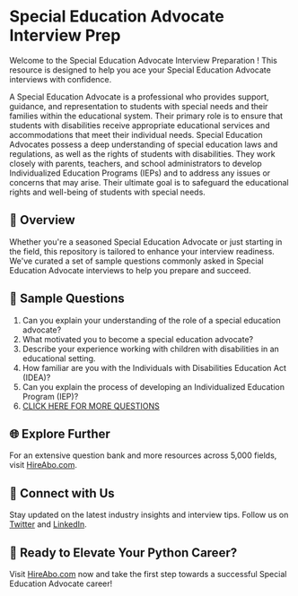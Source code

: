# Special Education Advocate Interview Prep

Welcome to the Special Education Advocate Interview Preparation ! This resource is designed to help you ace your Special Education Advocate interviews with confidence.

A Special Education Advocate is a professional who provides support, guidance, and representation to students with special needs and their families within the educational system. Their primary role is to ensure that students with disabilities receive appropriate educational services and accommodations that meet their individual needs. Special Education Advocates possess a deep understanding of special education laws and regulations, as well as the rights of students with disabilities. They work closely with parents, teachers, and school administrators to develop Individualized Education Programs (IEPs) and to address any issues or concerns that may arise. Their ultimate goal is to safeguard the educational rights and well-being of students with special needs.

## 🚀 Overview

Whether you're a seasoned Special Education Advocate or just starting in the field, this repository is tailored to enhance your interview readiness. We've curated a set of sample questions commonly asked in Special Education Advocate interviews to help you prepare and succeed.

## 📝 Sample Questions

1. Can you explain your understanding of the role of a special education advocate?
2. What motivated you to become a special education advocate?
3. Describe your experience working with children with disabilities in an educational setting.
4. How familiar are you with the Individuals with Disabilities Education Act (IDEA)?
5. Can you explain the process of developing an Individualized Education Program (IEP)?
6. [CLICK HERE FOR MORE QUESTIONS](https://hireabo.com/job/4_3_25/Special%20Education%20Advocate)

## 🌐 Explore Further

For an extensive question bank and more resources across 5,000 fields, visit [HireAbo.com](https://www.hireabo.com).

## 📱 Connect with Us

Stay updated on the latest industry insights and interview tips. Follow us on [Twitter](https://twitter.com/hireabo) and [LinkedIn](https://www.linkedin.com/in/hire-abo-3609972a8/).

## 🚀 Ready to Elevate Your Python Career?

Visit [HireAbo.com](https://www.hireabo.com) now and take the first step towards a successful Special Education Advocate career!